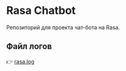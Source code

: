 # Rasa Chatbot

Репозиторий для проекта чат-бота на Rasa.

## Файл логов
👉 [rasa.log](./rasa/rasa.log)